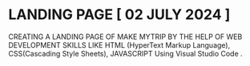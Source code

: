 # LANDING PAGE [ 02 JULY 2024 ]
CREATING A LANDING PAGE OF MAKE MYTRIP BY THE HELP OF WEB DEVELOPMENT SKILLS LIKE HTML (HyperText Markup Language), CSS(Cascading Style Sheets), JAVASCRIPT Using Visual Studio Code .
